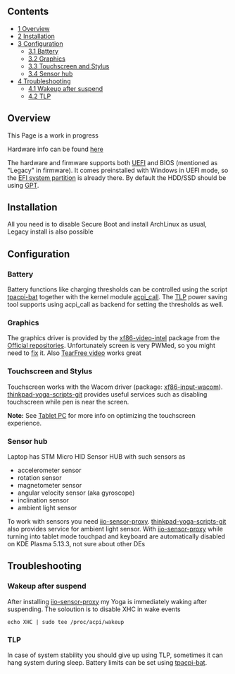 ## Contents

*   [1 Overview](#Overview)
*   [2 Installation](#Installation)
*   [3 Configuration](#Configuration)
    *   [3.1 Battery](#Battery)
    *   [3.2 Graphics](#Graphics)
    *   [3.3 Touchscreen and Stylus](#Touchscreen_and_Stylus)
    *   [3.4 Sensor hub](#Sensor_hub)
*   [4 Troubleshooting](#Troubleshooting)
    *   [4.1 Wakeup after suspend](#Wakeup_after_suspend)
    *   [4.2 TLP](#TLP)

## Overview

This Page is a work in progress

Hardware info can be found [here](https://www.thinkwiki.org/wiki/Category:Yoga_S1)

The hardware and firmware supports both [UEFI](/index.php/UEFI "UEFI") and BIOS (mentioned as "Legacy" in firmware). It comes preinstalled with Windows in UEFI mode, so the [EFI system partition](/index.php/EFI_system_partition "EFI system partition") is already there. By default the HDD/SSD should be using [GPT](/index.php/GPT "GPT").

## Installation

All you need is to disable Secure Boot and install ArchLinux as usual, Legacy install is also possible

## Configuration

### Battery

Battery functions like charging thresholds can be controlled using the script [tpacpi-bat](https://www.archlinux.org/packages/?name=tpacpi-bat) together with the kernel module [acpi_call](https://www.archlinux.org/packages/?name=acpi_call). The [TLP](/index.php/TLP "TLP") power saving tool supports using acpi_call as backend for setting the thresholds as well.

### Graphics

The graphics driver is provided by the [xf86-video-intel](https://www.archlinux.org/packages/?name=xf86-video-intel) package from the [Official repositories](/index.php/Official_repositories "Official repositories"). Unfortunately screen is very PWMed, so you might need to [fix](/index.php/Backlight#Backlight_PWM_modulation_frequency_.28Intel_i915_only.29 "Backlight") it. Also [TearFree video](/index.php/Intel_graphics#Tearing "Intel graphics") works great

### Touchscreen and Stylus

Touchscreen works with the Wacom driver (package: [xf86-input-wacom](https://www.archlinux.org/packages/?name=xf86-input-wacom)). [thinkpad-yoga-scripts-git](https://aur.archlinux.org/packages/thinkpad-yoga-scripts-git/) provides useful services such as disabling touchscreen while pen is near the screen.

**Note:** See [Tablet PC](/index.php/Tablet_PC "Tablet PC") for more info on optimizing the touchscreen experience.

### Sensor hub

Laptop has STM Micro HID Sensor HUB with such sensors as

*   accelerometer sensor
*   rotation sensor
*   magnetometer sensor
*   angular velocity sensor (aka gyroscope)
*   inclination sensor
*   ambient light sensor

To work with sensors you need [iio-sensor-proxy](https://www.archlinux.org/packages/?name=iio-sensor-proxy). [thinkpad-yoga-scripts-git](https://aur.archlinux.org/packages/thinkpad-yoga-scripts-git/) also provides service for ambient light sensor. With [iio-sensor-proxy](https://www.archlinux.org/packages/?name=iio-sensor-proxy) while turning into tablet mode touchpad and keyboard are automatically disabled on KDE Plasma 5.13.3, not sure about other DEs

## Troubleshooting

### Wakeup after suspend

After installing [iio-sensor-proxy](https://www.archlinux.org/packages/?name=iio-sensor-proxy) my Yoga is immediately waking after suspending. The soloution is to disable XHC in wake events

```
echo XHC | sudo tee /proc/acpi/wakeup

```

### TLP

In case of system stability you should give up using TLP, sometimes it can hang system during sleep. Battery limits can be set using [tpacpi-bat](https://www.archlinux.org/packages/?name=tpacpi-bat).